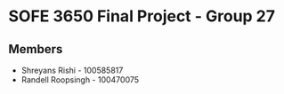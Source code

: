 # SOFE 3650 Final Project - Group 27

## Members
* Shreyans Rishi - 100585817
* Randell Roopsingh - 100470075
